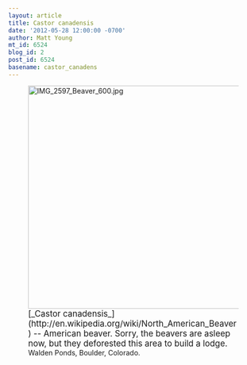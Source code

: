 ```yaml
---
layout: article
title: Castor canadensis
date: '2012-05-28 12:00:00 -0700'
author: Matt Young
mt_id: 6524
blog_id: 2
post_id: 6524
basename: castor_canadens
---
```

<figure>
<img src="{{ site.baseurl }}/uploads/2012/IMG_2597_Beaver_600.jpg" alt="IMG_2597_Beaver_600.jpg" width="600" height="450" />
<figcaption markdown="span">
<big>[_Castor canadensis_](http://en.wikipedia.org/wiki/North_American_Beaver) -- American beaver.  Sorry, the beavers are asleep now, but they deforested this area to build a lodge.</big> Walden Ponds, Boulder, Colorado. 

</figcaption>
</figure>
